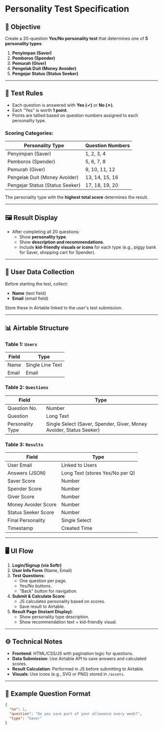 # Personality Test Specification

## 🎯 Objective
Create a 20-question **Yes/No personality test** that determines one of **5 personality types**:
1. **Penyimpan (Saver)**
2. **Pemboros (Spender)**
3. **Pemurah (Giver)**
4. **Pengelak Duit (Money Avoider)**
5. **Pengejar Status (Status Seeker)**

---

## 🧠 Test Rules
- Each question is answered with **Yes (✓)** or **No (✗)**.
- Each "Yes" is worth **1 point**.
- Points are tallied based on question numbers assigned to each personality type.

### Scoring Categories:
| Personality Type           | Question Numbers         |
|--------------------------- |------------------------- |
| Penyimpan (Saver)          | 1, 2, 3, 4             |
| Pemboros (Spender)         | 5, 6, 7, 8             |
| Pemurah (Giver)            | 9, 10, 11, 12          |
| Pengelak Duit (Money Avoider) | 13, 14, 15, 16    |
| Pengejar Status (Status Seeker) | 17, 18, 19, 20 |

The personality type with the **highest total score** determines the result.

---

## 🖼 Result Display
- After completing all 20 questions:
  - Show **personality type**.
  - Show **description and recommendations**.
  - Include **kid-friendly visuals or icons** for each type (e.g., piggy bank for Saver, shopping cart for Spender).

---

## 🔑 User Data Collection
Before starting the test, collect:
- **Name** (text field)
- **Email** (email field)

Store these in Airtable linked to the user's test submission.

---

## 📊 Airtable Structure

### Table 1: `Users`
| Field        | Type         |
|--------------|--------------|
| Name         | Single Line Text |
| Email        | Email        |

### Table 2: `Questions`
| Field        | Type          |
|--------------|-------------- |
| Question No. | Number        |
| Question     | Long Text     |
| Personality Type | Single Select (Saver, Spender, Giver, Money Avoider, Status Seeker) |

### Table 3: `Results`
| Field            | Type         |
|------------------ |--------------|
| User Email        | Linked to Users |
| Answers (JSON)    | Long Text (stores Yes/No per Q) |
| Saver Score       | Number       |
| Spender Score     | Number       |
| Giver Score       | Number       |
| Money Avoider Score | Number    |
| Status Seeker Score | Number    |
| Final Personality | Single Select |
| Timestamp         | Created Time |

---

## 🖥 UI Flow
1. **Login/Signup (via Softr)**
2. **User Info Form** (Name, Email)
3. **Test Questions**:
   - One question per page.
   - Yes/No buttons.
   - "Back" button for navigation.
4. **Submit & Calculate Score**:
   - JS calculates personality based on scores.
   - Save result to Airtable.
5. **Result Page (Instant Display)**:
   - Show personality type description.
   - Show recommendation text + kid-friendly visual.

---

## ⚙️ Technical Notes
- **Frontend**: HTML/CSS/JS with pagination logic for questions.
- **Data Submission**: Use Airtable API to save answers and calculated scores.
- **Result Calculation**: Performed in JS before submitting to Airtable.
- **Visuals**: Use icons (e.g., SVG or PNG) stored in `/assets`.

---

## 🔮 Example Question Format
```json
{
  "no": 1,
  "question": "Do you save part of your allowance every week?",
  "type": "Saver"
}
